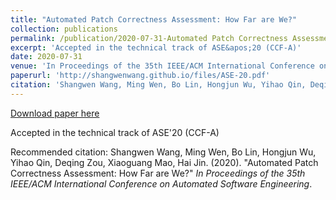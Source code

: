 ```yaml
---
title: "Automated Patch Correctness Assessment: How Far are We?"
collection: publications
permalink: /publication/2020-07-31-Automated Patch Correctness Assessment: How Far are We?
excerpt: 'Accepted in the technical track of ASE&apos;20 (CCF-A)'
date: 2020-07-31
venue: 'In Proceedings of the 35th IEEE/ACM International Conference on Automated Software Engineering'
paperurl: 'http://shangwenwang.github.io/files/ASE-20.pdf'
citation: 'Shangwen Wang, Ming Wen, Bo Lin, Hongjun Wu, Yihao Qin, Deqing Zou, Xiaoguang Mao, Hai Jin. (2020). &quot;Automated Patch Correctness Assessment: How Far are We?&quot; <i>In Proceedings of the 35th IEEE/ACM International Conference on Automated Software Engineering</i>.'
---
```


<a href='http://shangwenwang.github.io/files/ASE-20.pdf'>Download paper here</a>

Accepted in the technical track of ASE&apos;20 (CCF-A)

Recommended citation: Shangwen Wang, Ming Wen, Bo Lin, Hongjun Wu, Yihao Qin, Deqing Zou, Xiaoguang Mao, Hai Jin. (2020). "Automated Patch Correctness Assessment: How Far are We?" <i>In Proceedings of the 35th IEEE/ACM International Conference on Automated Software Engineering</i>.
